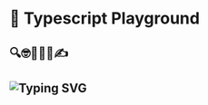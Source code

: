 # 👀 Typescript Playground

## 🔍🤓📘👀🧠✍️

## ![Typing SVG](https://readme-typing-svg.demolab.com?font=roboto&pause=1000&color=36BCF7FF&width=435&lines=Exploring+Typescript+.+.+.)
